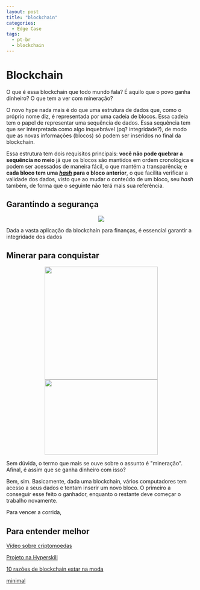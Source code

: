 ```yaml
---
layout: post
title: "blockchain"
categories:
  - Edge Case
tags:
  - pt-br
  - blockchain
---
```


# Blockchain

O que é essa blockchain que todo mundo fala? É aquilo que o povo ganha dinheiro? O que tem a ver com mineração? 

O novo hype nada mais é do que uma estrutura de dados que, como o próprio nome diz, é representada por uma cadeia de blocos. Essa cadeia tem o papel de representar uma sequência de dados. Essa sequência tem que ser interpretada como algo inquebrável (pq? integridade?), de modo que as novas informações (blocos) só podem ser inseridos no final da blockchain.

Essa estrutura tem dois requisitos principais: **você não pode quebrar a sequência no meio** já que os blocos são mantidos em ordem cronológica e podem ser acessados de maneira fácil, o que mantém a transparência; e **cada bloco tem uma [_hash_](https://en.wikipedia.org/wiki/Hash_function) para o bloco anterior**, o que facilita verificar a validade dos dados, visto que ao mudar o conteúdo de um bloco, seu _hash_ também, de forma que o seguinte não terá mais sua referência.

## Garantindo a segurança

<div align="center">
<img src="https://media.giphy.com/media/ZTUfoXigKRpCM/giphy.gif">
</div>

Dada a vasta aplicação da blockchain para finanças, é essencial garantir a integridade dos dados

## Minerar para conquistar

<div align="center">
<img src="https://media.giphy.com/media/XjXtEuBHulPcQ/giphy.gif" width="300" heigh="300">
<img src="https://media.giphy.com/media/jaSDPkXTgX7ws/giphy.gif" width="300" height="200">
</div>

Sem dúvida, o termo que mais se ouve sobre o assunto é "mineração". Afinal, é assim que se ganha dinheiro com isso?

Bem, sim. Basicamente, dada uma blockchain, vários computadores tem acesso a seus dados e tentam inserir um novo bloco. O primeiro a conseguir esse feito o ganhador, enquanto o restante deve começar o trabalho novamente.

Para vencer a corrida, 

## Para entender melhor

[Vídeo sobre criptomoedas](https://www.youtube.com/watch?v=bBC-nXj3Ng4)

[Projeto na Hyperskill](https://hyperskill.org/projects/50)

[10 razões de blockchain estar na moda](https://towardsdatascience.com/10-reasons-why-blockchain-technology-in-trend-97c947735897)

[minimal](https://towardsdatascience.com/building-a-minimal-blockchain-in-python-4f2e9934101d?source=---------16-----------------------)
